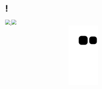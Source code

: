 # !

<div>
<a href="https://github.com/paivaas">
  <img height="140em" src="https://github-readme-stats.vercel.app/api?username=paivaas&show_icons=true&theme=dracula&include_all_comits=true&count_private=true"/>
  <img height="140em" src="https://github-readme-stats.vercel.app/api/top-langs/?username=paivaas&layout-compact&langs_count=16&theme=dracula"/>
</div>
  
  
<div align="center">
   <img src="https://github.com/Paivaas/Paivaas/blob/output/github-contribution-grid-snake.svg">
</div>
